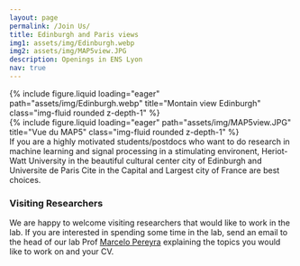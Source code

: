 ```yaml
---
layout: page
permalink: /Join Us/
title: Edinburgh and Paris views
img1: assets/img/Edinburgh.webp
img2: assets/img/MAP5view.JPG
description: Openings in ENS Lyon
nav: true
---
```


<div class="row">
    <div class="col-sm mt-3 mt-md-0">
        {% include figure.liquid loading="eager" path="assets/img/Edinburgh.webp" title="Montain view Edinburgh" class="img-fluid rounded z-depth-1" %}
    </div>
</div>

<div class="row">
    <div class="col-sm mt-3 mt-md-0">
        {% include figure.liquid loading="eager" path="assets/img/MAP5view.JPG" title="Vue du MAP5" class="img-fluid rounded z-depth-1" %}
    </div>
</div>
If you are a  highly motivated students/postdocs who want to do research in machine learning and signal processing in a stimulating environent, Heriot-Watt University in the  beautiful cultural center city of Edinburgh and Universite de Paris Cite in the Capital and Largest city of France are best choices. 


### Visiting Researchers

We are happy to welcome visiting researchers that would like to work in the lab. If you are interested in spending some time in the lab, send an  email to the  head of our lab Prof [Marcelo Pereyra](https://www.macs.hw.ac.uk/~mp71/index.html)  explaining the topics you would like to work on and your CV.
